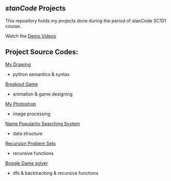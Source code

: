 ## *stanCode* Projects

This repository holds my projects done during the period of stanCode SC101 course.

Watch the [Demo Videos](https://drive.google.com/drive/folders/1Gi3bn9qPW_gR0ISyGzVPLd5Bztdvd7rF?fbclid=IwAR36BW3v_bHn-Idsh-0_ROSWLwrXOzoervZId25OOzH2LX4b6FCGDfULdDg)

## Project Source Codes:
[My Drawing](https://github.com/YuanMaSa/stancode-projects/tree/main/my_drawing)
* python semantics & syntax

[Breakout Game](https://github.com/YuanMaSa/stancode-projects/blob/main/break_out_game/breakout.py)
* animation & game designing

[My Photoshop](https://github.com/YuanMaSa/stancode-projects/blob/main/my_photoshop/stanCodoshop.py)
* image processing

[Name Popularity Searching System](https://github.com/YuanMaSa/stancode-projects/blob/main/name_searching_system/babygraphics.py)
* data structure

[Recursion Problem Sets](https://github.com/YuanMaSa/stancode-projects/tree/main/recursion_problem_sets)
* recursive functions

[Boggle Game solver](https://github.com/YuanMaSa/stancode-projects/blob/main/boggle_game_solver/boggle.py)
* dfs & backtracking & recursive functions